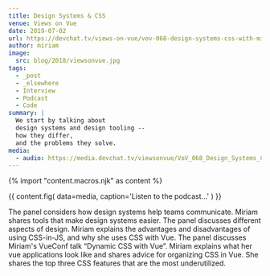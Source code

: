```yaml
---
title: Design Systems & CSS
venue: Views on Vue
date: 2019-07-02
url: https://devchat.tv/views-on-vue/vov-068-design-systems-css-with-miriam-suzanne/
author: miriam
image:
  src: blog/2018/viewsonvue.jpg
tags:
  - _post
  - _elsewhere
  - Interview
  - Podcast
  - Code
summary: |
  We start by talking about
  design systems and design tooling --
  how they differ,
  and the problems they solve.
media:
  - audio: https://media.devchat.tv/viewsonvue/VoV_068_Design_Systems_CSS_with_Miriam_Suzanne.mp3
---
```

{% import "content.macros.njk" as content %}

{{ content.fig(
  data=media,
  caption='Listen to the podcast…'
) }}

The panel considers how design systems help teams communicate.
Miriam shares tools that make design systems easier.
The panel discusses different aspects of design.
Miriam explains the advantages and disadvantages of using CSS-in-JS,
and why she uses CSS with Vue.
The panel discusses Miriam's VueConf talk “Dynamic CSS with Vue”.
Miriam explains what her vue applications look like
and shares advice for organizing CSS in Vue.
She shares the top three CSS features that are the most underutilized.
